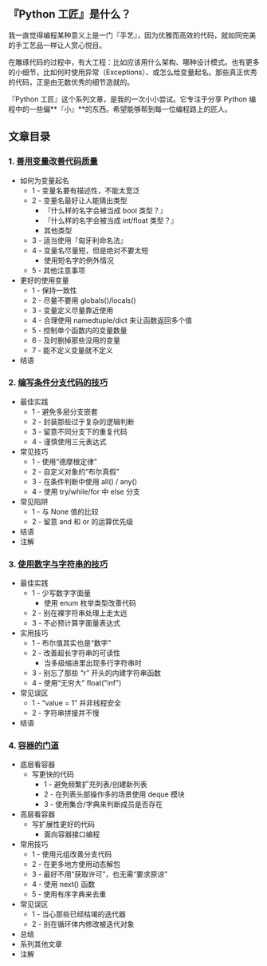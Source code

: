 ## 『Python 工匠』是什么？

我一直觉得编程某种意义上是一门『手艺』，因为优雅而高效的代码，就如同完美的手工艺品一样让人赏心悦目。

在雕琢代码的过程中，有大工程：比如应该用什么架构、哪种设计模式。也有更多的小细节，比如何时使用异常（Exceptions）、或怎么给变量起名。那些真正优秀的代码，正是由无数优秀的细节造就的。

『Python 工匠』这个系列文章，是我的一次小小尝试。它专注于分享 Python 编程中的一些偏**『小』**的东西。希望能够帮到每一位编程路上的匠人。

## 文章目录

### 1. [善用变量改善代码质量](zh_CN/1-using-variables-well.md)

* 如何为变量起名
    * 1 - 变量名要有描述性，不能太宽泛
    * 2 - 变量名最好让人能猜出类型
        * 『什么样的名字会被当成 bool 类型？』
        * 『什么样的名字会被当成 int/float 类型？』
        * 其他类型
    * 3 - 适当使用『匈牙利命名法』
    * 4 - 变量名尽量短，但是绝对不要太短
        * 使用短名字的例外情况
    * 5 - 其他注意事项
* 更好的使用变量
    * 1 - 保持一致性
    * 2 - 尽量不要用 globals()/locals()
    * 3 - 变量定义尽量靠近使用
    * 4 - 合理使用 namedtuple/dict 来让函数返回多个值
    * 5 - 控制单个函数内的变量数量
    * 6 - 及时删掉那些没用的变量
    * 7 - 能不定义变量就不定义
* 结语

### 2. [编写条件分支代码的技巧](zh_CN/2-if-else-block-secrets.md)

* 最佳实践
    * 1 - 避免多层分支嵌套
    * 2 - 封装那些过于复杂的逻辑判断
    * 3 - 留意不同分支下的重复代码
    * 4 - 谨慎使用三元表达式
* 常见技巧
    * 1 - 使用“德摩根定律”
    * 2 - 自定义对象的“布尔真假”
    * 3 - 在条件判断中使用 all() / any()
    * 4 - 使用 try/while/for 中 else 分支
* 常见陷阱
    * 1 - 与 None 值的比较
    * 2 - 留意 and 和 or 的运算优先级
* 结语
* 注解

### 3. [使用数字与字符串的技巧](zh_CN/3-tips-on-numbers-and-strings.md)

* 最佳实践
    * 1 - 少写数字字面量
        * 使用 enum 枚举类型改善代码
    * 2 - 别在裸字符串处理上走太远
    * 3 - 不必预计算字面量表达式
* 实用技巧
    * 1 - 布尔值其实也是“数字”
    * 2 - 改善超长字符串的可读性
        * 当多级缩进里出现多行字符串时
    * 3 - 别忘了那些 “r” 开头的内建字符串函数
    * 4 - 使用“无穷大” float("inf")
* 常见误区
    * 1 - “value  = 1” 并非线程安全
    * 2 - 字符串拼接并不慢
* 结语

### 4. [容器的门道](zh_CN/4-mastering-container-types.md)

* 底层看容器
    * 写更快的代码
        * 1 - 避免频繁扩充列表/创建新列表
        * 2 - 在列表头部操作多的场景使用 deque 模块
        * 3 - 使用集合/字典来判断成员是否存在
* 高层看容器
    * 写扩展性更好的代码
        * 面向容器接口编程
* 常用技巧
    * 1 - 使用元组改善分支代码
    * 2 - 在更多地方使用动态解包
    * 3 - 最好不用“获取许可”，也无需“要求原谅”
    * 4 - 使用 next() 函数
    * 5 - 使用有序字典来去重
* 常见误区
    * 1 - 当心那些已经枯竭的迭代器
    * 2 - 别在循环体内修改被迭代对象
* 总结
* 系列其他文章
* 注解
